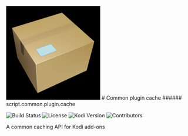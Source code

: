 <img src="icon.png" width="256" height="256" />
# Common plugin cache 
###### script.common.plugin.cache

![Build Status](https://img.shields.io/travis/anxdpanic/script.common.plugin.cache/master.svg)
![License](https://img.shields.io/badge/license-GPL--3.0--only-success.svg)
![Kodi Version](https://img.shields.io/badge/kodi-jarvis%2B-success.svg)
![Contributors](https://img.shields.io/github/contributors/anxdpanic/script.common.plugin.cache.svg)

A common caching API for Kodi add-ons
